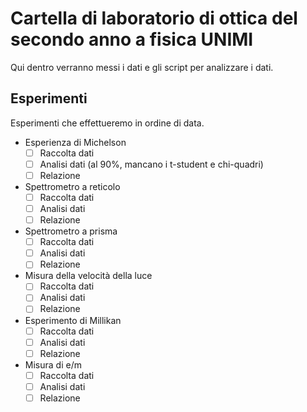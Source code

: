 # Cartella di laboratorio di ottica del secondo anno a fisica UNIMI

Qui dentro verranno messi i dati e gli script per analizzare i dati.

## Esperimenti

Esperimenti che effettueremo in ordine di data.

- Esperienza di Michelson
  - [ ] Raccolta dati
  - [ ] Analisi dati (al 90%, mancano i t-student e chi-quadri)
  - [ ] Relazione
- Spettrometro a reticolo
  - [ ] Raccolta dati
  - [ ] Analisi dati
  - [ ] Relazione
- Spettrometro a prisma
  - [ ] Raccolta dati
  - [ ] Analisi dati
  - [ ] Relazione
- Misura della velocità della luce
  - [ ] Raccolta dati
  - [ ] Analisi dati
  - [ ] Relazione
- Esperimento di Millikan
  - [ ] Raccolta dati
  - [ ] Analisi dati
  - [ ] Relazione
- Misura di e/m
  - [ ] Raccolta dati
  - [ ] Analisi dati
  - [ ] Relazione
